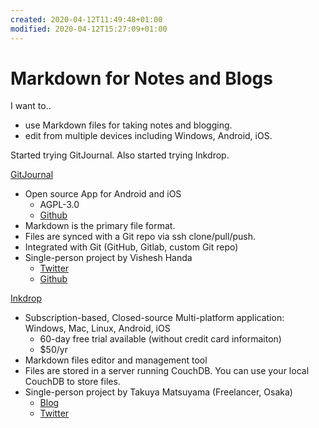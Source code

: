 ```yaml
---
created: 2020-04-12T11:49:48+01:00
modified: 2020-04-12T15:27:09+01:00
---
```


# Markdown for Notes and Blogs

I want to..

- use Markdown files for taking notes and blogging.
- edit from multiple devices including Windows, Android, iOS.

Started trying GitJournal. Also started trying Inkdrop.

[GitJournal](https://gitjournal.io/)

- Open source App for Android and iOS
  - AGPL-3.0
  - [Github](https://github.com/GitJournal/GitJournal)
- Markdown is the primary file format.
- Files are synced with a Git repo via ssh clone/pull/push.
- Integrated with Git (GitHub, Gitlab, custom Git repo)
- Single-person project by Vishesh Handa
  - [Twitter](https://twitter.com/visheshhanda)
  - [Github](https://github.com/vHanda)

[Inkdrop](https://www.inkdrop.app/)

- Subscription-based, Closed-source Multi-platform application: Windows, Mac, Linux, Android, iOS
  - 60-day free trial available (without credit card informaiton)
  - $50/yr
- Markdown files editor and management tool
- Files are stored in a server running CouchDB. You can use your local CouchDB to store files.
- Single-person project by Takuya Matsuyama (Freelancer, Osaka)
  - [Blog](https://blog.inkdrop.info/)
  - [Twitter](https://twitter.com/inkdrop_app)
